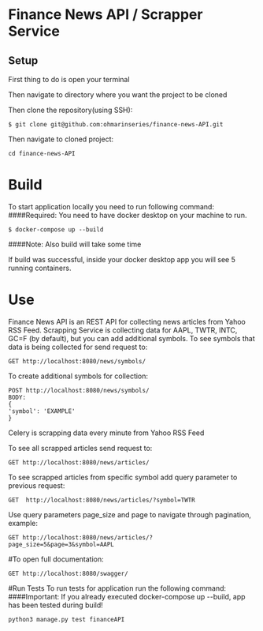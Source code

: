 # Finance News API / Scrapper Service

## Setup
First thing to do is open your terminal

Then navigate to directory where you want the project to be cloned

Then clone the repository(using SSH):

```shell
$ git clone git@github.com:ohmarinseries/finance-news-API.git
```
Then navigate to cloned project:
```shell
cd finance-news-API
```

# Build
To start application locally you need to run following command:
####Required: You need to have docker desktop on your machine to run.

```shell
$ docker-compose up --build
```
####Note: Also build will take some time

If build was successful, inside your docker desktop app you will see 5 running containers. 

# Use
Finance News API is an REST API for collecting news articles from Yahoo RSS Feed.
Scrapping Service is collecting data for AAPL, TWTR, INTC, GC=F (by default), but
you can add additional symbols.
To see symbols that data is being collected for send request to:

```http request
GET http://localhost:8080/news/symbols/
```
To create additional symbols for collection:
```http request
POST http://localhost:8080/news/symbols/
BODY:
{
'symbol': 'EXAMPLE'
}
```

Celery is scrapping data every minute from Yahoo RSS Feed

To see all scrapped articles send request to:

```http request
GET http://localhost:8080/news/articles/
```

To see scrapped articles from specific symbol add query parameter to previous request:

```http request
GET  http://localhost:8080/news/articles/?symbol=TWTR
```

Use query parameters page_size and page to navigate through pagination, example:

```http request
GET http://localhost:8080/news/articles/?page_size=5&page=3&symbol=AAPL
```

#To open full documentation:
```http request
GET http://localhost:8080/swagger/
```

#Run Tests
To run tests for application run the following command:
####Important: If you already executed docker-compose up --build, app has been tested during build!
```shell
python3 manage.py test financeAPI
```
